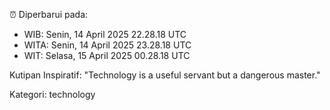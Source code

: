 ⏰ Diperbarui pada:
- WIB: Senin, 14 April 2025 22.28.18 UTC
- WITA: Senin, 14 April 2025 23.28.18 UTC
- WIT: Selasa, 15 April 2025 00.28.18 UTC

Kutipan Inspiratif:
"Technology is a useful servant but a dangerous master."


Kategori: technology

